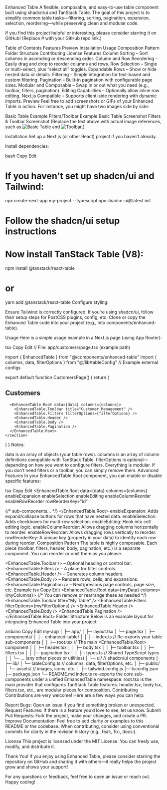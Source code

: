 Enhanced Table
A flexible, composable, and easy-to-use table component built using shadcn/ui and TanStack Table. The goal of this project is to simplify common table tasks—filtering, sorting, pagination, expansion, selection, reordering—while preserving clean and modular code.

If you find this project helpful or interesting, please consider starring it on GitHub! (Replace # with your GitHub repo link.)

Table of Contents
Features
Preview
Installation
Usage
Composition Pattern
Folder Structure
Contributing
License
Features
Column Sorting – Sort columns in ascending or descending order.
Column and Row Reordering – Easily drag and drop to reorder columns and rows.
Row Selection – Single or multi-select, plus “select all” toggles.
Expandable Rows – Show or hide nested data or details.
Filtering – Simple integration for text-based and custom filtering.
Pagination – Built-in pagination with configurable page sizes.
Modular and Composable – Swap in or out what you need (e.g., toolbar, filters, pagination).
Editing Capabilities – Optionally allow inline row editing.
Next.js Compatible – Supports client-side rendering with dynamic imports.
Preview
Feel free to add screenshots or GIFs of your Enhanced Table in action. For instance, you might have two images side by side:

Basic Table Example	Filters/Toolbar Example
Basic Table Screenshot	Filters & Toolbar Screenshot
(Replace the text above with actual image references, such as ![Basic Table](./assets/table-basic.png) and ![Toolbar](./assets/table-filters.png).)

Installation
Set up a Next.js (or other React) project if you haven’t already.

Install dependencies:

bash
Copy
Edit
# If you haven't set up shadcn/ui and Tailwind:
npx create-next-app my-project --typescript
npx shadcn-ui@latest init
# Follow the shadcn/ui setup instructions

# Now install TanStack Table (V8):
npm install @tanstack/react-table
# or
yarn add @tanstack/react-table
Configure styling:

Ensure Tailwind is correctly configured.
If you’re using shadcn/ui, follow their setup steps for PostCSS plugins, config, etc.
Clone or copy the Enhanced Table code into your project (e.g., into components/enhanced-table).

Usage
Here is a simple usage example in a Next.js page (using App Router):

tsx
Copy
Edit
// File: app/customers/page.tsx (example path)

import { EnhancedTable } from "@/components/enhanced-table"
import { columns, data, filterOptions } from "@/lib/tableConfig" // Example external configs

export default function CustomersPage() {
  return (
    <section>
      <h1 className="text-xl font-semibold mb-4">Customers</h1>

      <EnhancedTable.Root data={data} columns={columns}>
        <EnhancedTable.Toolbar title="Customer Management" />
        <EnhancedTable.Filters filterOptions={filterOptions} />
        <EnhancedTable.Header />
        <EnhancedTable.Body />
        <EnhancedTable.Pagination />
      </EnhancedTable.Root>
    </section>
  )
}
Notes:

data is an array of objects (your table rows).
columns is an array of column definitions compatible with TanStack Table.
filterOptions is optional—depending on how you want to configure filters.
Everything is modular. If you don’t need filters or a toolbar, you can simply remove them.
Advanced Features
In your EnhancedTable.Root component, you can enable or disable specific features:

tsx
Copy
Edit
<EnhancedTable.Root
  data={data}
  columns={columns}
  enableExpansion
  enableSelection
  enableEditing
  enableColumnReorder
  enableRowReorder
  rowReorderKey="id"
>
  {/* sub-components... */}
</EnhancedTable.Root>
enableExpansion: Adds expand/collapse buttons for rows that have nested data.
enableSelection: Adds checkboxes for multi-row selection.
enableEditing: Hook into cell editing logic.
enableColumnReorder: Allows dragging columns horizontally to reorder.
enableRowReorder: Allows dragging rows vertically to reorder.
rowReorderKey: A unique key (property in your data) to identify each row during reorder.
Composition Pattern
The table is highly composable. Each piece (toolbar, filters, header, body, pagination, etc.) is a separate component. You can reorder or omit them as you please.

<EnhancedTable.Toolbar /> – Optional heading or control bar.
<EnhancedTable.Filters /> – A place for filter controls.
<EnhancedTable.Header /> – Generates column headers.
<EnhancedTable.Body /> – Renders rows, cells, and expansions.
<EnhancedTable.Pagination /> – Next/previous page controls, page size, etc.
Example
tsx
Copy
Edit
<EnhancedTable.Root data={myData} columns={myColumns}>
  {/* You can remove or rearrange these as needed */}
  <EnhancedTable.Toolbar title="My Table" />
  <EnhancedTable.Filters filterOptions={myFilterOptions} />
  <EnhancedTable.Header />
  <EnhancedTable.Body />
  <EnhancedTable.Pagination />
</EnhancedTable.Root>
Folder Structure
Below is an example layout for integrating Enhanced Table into your project:

arduino
Copy
Edit
my-app
│
├─ app/
│   ├─ layout.tsx
│   └─ page.tsx
│
├─ components/
│   ├─ enhanced-table/
│   │   ├─ index.ts            // Re-exports your table sub-components
│   │   ├─ root.tsx            // The main <EnhancedTable.Root> component
│   │   ├─ header.tsx
│   │   ├─ body.tsx
│   │   ├─ toolbar.tsx
│   │   ├─ filters.tsx
│   │   ├─ pagination.tsx
│   │   ├─ types.ts            // Shared TypeScript types
│   │   └─ ... (any other pieces or utilities)
│   └─ ui/                     // shadcn/ui components
│
├─ lib/
│   └─ tableConfig.ts          // columns, data, filterOptions, etc.
│
├─ public/
│   └─ assets/                 // images, icons, etc.
│
├─ tailwind.config.js
├─ tsconfig.json
├─ package.json
└─ README.md
index.ts re-exports the core sub-components under a unified EnhancedTable namespace.
root.tsx is the main provider that configures TanStack Table features.
header.tsx, body.tsx, filters.tsx, etc., are modular pieces for composition.
Contributing
Contributions are very welcome! Here are a few ways you can help:

Report Bugs: Open an issue if you find something broken or unexpected.
Request Features: If there is a feature you’d love to see, let us know.
Submit Pull Requests: Fork the project, make your changes, and create a PR.
Improve Documentation: Feel free to add clarity or examples to this README or the codebase.
When contributing, consider using conventional commits for clarity in the revision history (e.g., feat:, fix:, docs:).

License
This project is licensed under the MIT License. You can freely use, modify, and distribute it.

Thank You!
If you enjoy using Enhanced Table, please consider starring the repository on GitHub and sharing it with others—it really helps the project grow and shows your support!

For any questions or feedback, feel free to open an issue or reach out. Happy coding!